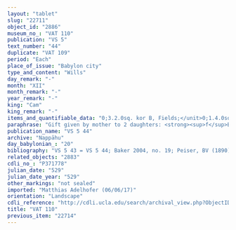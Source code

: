 ```yaml
---
layout: "tablet"
slug: "22711"
object_id: "2886"
museum_no_: "VAT 110"
publication: "VS 5"
text_number: "44"
duplicate: "VAT 109"
period: "Each"
place_of_issue: "Babylon city"
type_and_content: "Wills"
day_remark: "-"
month: "XII"
month_remark: "-"
year_remark: "-"
king: "Cam"
king_remark: "-"
items_and_quantifiable_data: "0;3.2.0sq. kor B, Fields;</unit>0;1.4.0sq. kor B, Fields;</unit>1-, Slaves"
paraphrase: "Gift given by mother to 2 daughters: <strong><sup>f</sup>B</strong> gives 1 sq. kor (13500 m&sup2;) of date garden (<em>zēru zaqpu</em>) to her 2 daughters, <strong><sup>f</sup>A<sub>1</sub></strong> and <strong><sup>f</sup>A<sub>2</sub></strong>. This land is in her possession in accordance to the content of&nbsp; VAT91. <strong><sup>f</sup>B</strong> sealed and made over 0;3.2 sq. kor (9000 m&sup2;) of land and her slave (Bēl-silim/<sup>f</sup>&Scaron;eleppūtu, her <em>mulūgu</em>-slave) to <strong><sup>f</sup>A<sub>1</sub></strong> and 0;1.4 sq. kor (4300 m&sup2;) of land to <strong><sup>f</sup>A<sub>2</sub></strong>. During her lifetime <strong><sup>f</sup>B</strong> enjoys usufruct of the land. When she dies, it shall be divided as above. 5 witnesses and the scribe (Qī&scaron;ti-Marduk/&Scaron;ūzubu//Kānik-bāb).<br /> &nbsp;<br /> <strong><sup>f</sup></strong><strong>A<sub>1</sub></strong> = <sup>f</sup>Ina-Esagil-ram&acirc;t/Balāṭu//Egibi (elder daughter of <strong><sup>f</sup>B</strong> and <strong>C</strong>); <strong><sup>f</sup>A<sub>2</sub></strong> = <sup>f</sup>Amat-Ninlil/Balāṭu//Egibi (younger daughter of <strong><sup>f</sup>B</strong> and <strong>C</strong>); <strong><sup>f</sup>B</strong> = <sup>f</sup>Ka&scaron;&scaron;āya/&Scaron;umu-iddin//Kutimmu; <strong>C </strong>= Balāṭu/Ibnāya//Egibi<br /> &nbsp;"
publication_name: "VS 5 44"
archive: "Nappāhu"
day_babylonian_: "20"
bibliography: "VS 5 43 = VS 5 44; Baker 2004, no. 19; Peiser, BV (1890), 26."
related_objects: "2883"
cdli_no_: "P371778"
julian_date: "529"
julian_date_year: "529"
other_markings: "not sealed"
imported: "Matthias Adelhofer (06/06/17)"
orientation: "Landscape"
cdli_reference: "http://cdli.ucla.edu/search/archival_view.php?ObjectID=P371778"
title: "VAT 110"
previous_item: "22714"
---
```

